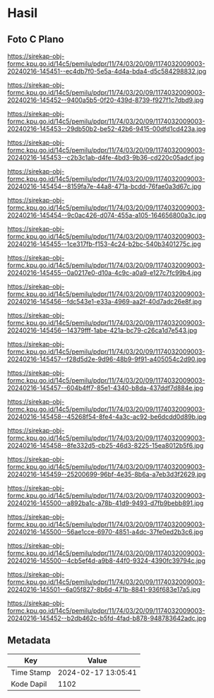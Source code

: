 # Hasil

## Foto C Plano

https://sirekap-obj-formc.kpu.go.id/14c5/pemilu/pdpr/11/74/03/20/09/1174032009003-20240216-145451--ec4db7f0-5e5a-4d4a-bda4-d5c584298832.jpg

https://sirekap-obj-formc.kpu.go.id/14c5/pemilu/pdpr/11/74/03/20/09/1174032009003-20240216-145452--9400a5b5-0f20-439d-8739-f927f1c7dbd9.jpg

https://sirekap-obj-formc.kpu.go.id/14c5/pemilu/pdpr/11/74/03/20/09/1174032009003-20240216-145453--29db50b2-be52-42b6-9415-00dfd1cd423a.jpg

https://sirekap-obj-formc.kpu.go.id/14c5/pemilu/pdpr/11/74/03/20/09/1174032009003-20240216-145453--c2b3c1ab-d4fe-4bd3-9b36-cd220c05adcf.jpg

https://sirekap-obj-formc.kpu.go.id/14c5/pemilu/pdpr/11/74/03/20/09/1174032009003-20240216-145454--8159fa7e-44a8-471a-bcdd-76fae0a3d67c.jpg

https://sirekap-obj-formc.kpu.go.id/14c5/pemilu/pdpr/11/74/03/20/09/1174032009003-20240216-145454--9c0ac426-d074-455a-a105-164656800a3c.jpg

https://sirekap-obj-formc.kpu.go.id/14c5/pemilu/pdpr/11/74/03/20/09/1174032009003-20240216-145455--1ce317fb-f153-4c24-b2bc-540b3401275c.jpg

https://sirekap-obj-formc.kpu.go.id/14c5/pemilu/pdpr/11/74/03/20/09/1174032009003-20240216-145455--0a0217e0-d10a-4c9c-a0a9-e127c7fc99b4.jpg

https://sirekap-obj-formc.kpu.go.id/14c5/pemilu/pdpr/11/74/03/20/09/1174032009003-20240216-145456--fdc543e1-e33a-4969-aa2f-40d7adc26e8f.jpg

https://sirekap-obj-formc.kpu.go.id/14c5/pemilu/pdpr/11/74/03/20/09/1174032009003-20240216-145456--14379fff-1abe-421a-bc79-c26ca1d7e543.jpg

https://sirekap-obj-formc.kpu.go.id/14c5/pemilu/pdpr/11/74/03/20/09/1174032009003-20240216-145457--f28d5d2e-9d96-48b9-9f91-a405054c2d90.jpg

https://sirekap-obj-formc.kpu.go.id/14c5/pemilu/pdpr/11/74/03/20/09/1174032009003-20240216-145457--604b4ff7-85e1-4340-b8da-437ddf7d884e.jpg

https://sirekap-obj-formc.kpu.go.id/14c5/pemilu/pdpr/11/74/03/20/09/1174032009003-20240216-145458--45268f54-8fe4-4a3c-ac92-be6dcdd0d89b.jpg

https://sirekap-obj-formc.kpu.go.id/14c5/pemilu/pdpr/11/74/03/20/09/1174032009003-20240216-145458--8fe332d5-cb25-46d3-8225-15ea8012b5f6.jpg

https://sirekap-obj-formc.kpu.go.id/14c5/pemilu/pdpr/11/74/03/20/09/1174032009003-20240216-145459--25200699-96bf-4e35-8b6a-a7eb3d3f2629.jpg

https://sirekap-obj-formc.kpu.go.id/14c5/pemilu/pdpr/11/74/03/20/09/1174032009003-20240216-145500--a892ba1c-a78b-41d9-9493-d7fb9bebb891.jpg

https://sirekap-obj-formc.kpu.go.id/14c5/pemilu/pdpr/11/74/03/20/09/1174032009003-20240216-145500--56ae1cce-6970-4851-a4dc-37fe0ed2b3c6.jpg

https://sirekap-obj-formc.kpu.go.id/14c5/pemilu/pdpr/11/74/03/20/09/1174032009003-20240216-145500--4cb5ef4d-a9b8-44f0-9324-4390fc39794c.jpg

https://sirekap-obj-formc.kpu.go.id/14c5/pemilu/pdpr/11/74/03/20/09/1174032009003-20240216-145501--6a05f827-8b6d-471b-8841-936f683e17a5.jpg

https://sirekap-obj-formc.kpu.go.id/14c5/pemilu/pdpr/11/74/03/20/09/1174032009003-20240216-145452--b2db462c-b5fd-4fad-b878-948783642adc.jpg


## Metadata

| Key        | Value               |
| ---------- | ------------------- |
| Time Stamp | 2024-02-17 13:05:41 |
| Kode Dapil | 1102                |



